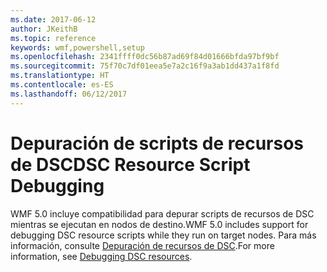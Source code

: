 ```yaml
---
ms.date: 2017-06-12
author: JKeithB
ms.topic: reference
keywords: wmf,powershell,setup
ms.openlocfilehash: 2341ffff0dc56b87ad69f84d01666bfda97bf9bf
ms.sourcegitcommit: 75f70c7df01eea5e7a2c16f9a3ab1dd437a1f8fd
ms.translationtype: HT
ms.contentlocale: es-ES
ms.lasthandoff: 06/12/2017
---
```

# <a name="dsc-resource-script-debugging"></a><span data-ttu-id="5b1e8-102">Depuración de scripts de recursos de DSC</span><span class="sxs-lookup"><span data-stu-id="5b1e8-102">DSC Resource Script Debugging</span></span>

<span data-ttu-id="5b1e8-103">WMF 5.0 incluye compatibilidad para depurar scripts de recursos de DSC mientras se ejecutan en nodos de destino.</span><span class="sxs-lookup"><span data-stu-id="5b1e8-103">WMF 5.0 includes support for debugging DSC resource scripts while they run on target nodes.</span></span>
<span data-ttu-id="5b1e8-104">Para más información, consulte [Depuración de recursos de DSC](https://msdn.microsoft.com/powershell/dsc/debugresource).</span><span class="sxs-lookup"><span data-stu-id="5b1e8-104">For more information, see [Debugging DSC resources](https://msdn.microsoft.com/powershell/dsc/debugresource).</span></span>

